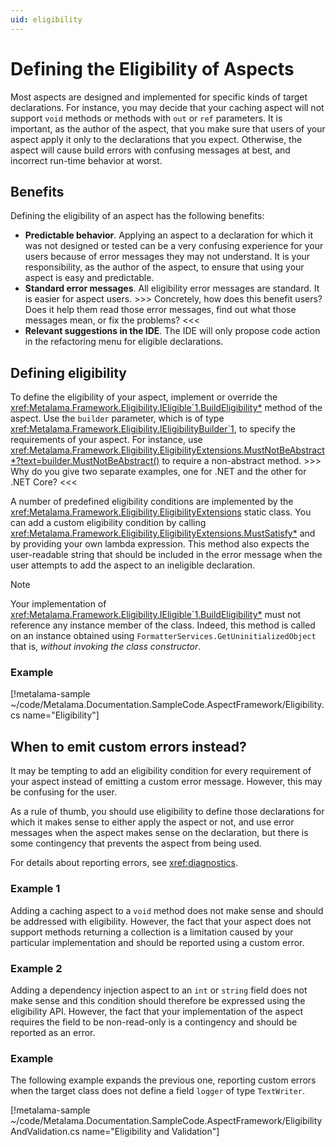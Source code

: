 ```yaml
---
uid: eligibility
---
```


# Defining the Eligibility of Aspects

Most aspects are designed and implemented for specific kinds of target declarations. For instance, you may decide that your caching aspect will not support `void` methods or methods with `out` or `ref` parameters. It is important, as the author of the aspect, that you make sure that users of your aspect apply it only to the declarations that you expect. Otherwise, the aspect will cause build errors with confusing messages at best, and incorrect run-time behavior at worst.

## Benefits

Defining the eligibility of an aspect has the following benefits:

* **Predictable behavior**. Applying an aspect to a declaration for which it was not designed or tested can be a very confusing experience for your users because of error messages they may not understand. It is your responsibility, as the author of the aspect, to ensure that using your aspect is easy and predictable.
* **Standard error messages**. All eligibility error messages are standard. It is easier for aspect users. >>> Concretely, how does this benefit users? Does it help them read those error messages, find out what those messages mean, or fix the problems? <<<
* **Relevant suggestions in the IDE**. The IDE will only propose code action in the refactoring menu for eligible declarations.


## Defining eligibility

To define the eligibility of your aspect, implement or override the <xref:Metalama.Framework.Eligibility.IEligible`1.BuildEligibility*> method of the aspect. Use the `builder` parameter, which is of type <xref:Metalama.Framework.Eligibility.IEligibilityBuilder`1>, to specify the requirements of your aspect. For instance, use <xref:Metalama.Framework.Eligibility.EligibilityExtensions.MustNotBeAbstract*?text=builder.MustNotBeAbstract()> to require a non-abstract method. >>> Why do you give two separate examples, one for .NET and the other for .NET Core? <<<

A number of predefined eligibility conditions are implemented by the <xref:Metalama.Framework.Eligibility.EligibilityExtensions> static class. You can add a custom eligibility condition by calling <xref:Metalama.Framework.Eligibility.EligibilityExtensions.MustSatisfy*> and by providing your own lambda expression. This method also expects the user-readable string that should be included in the error message when the user attempts to add the aspect to an ineligible declaration.

>[!NOTE]
> Your implementation of <xref:Metalama.Framework.Eligibility.IEligible`1.BuildEligibility*> must not reference any instance member of the class. Indeed, this method is called on an instance obtained using `FormatterServices.GetUninitializedObject` that is, _without invoking the class constructor_.

### Example

[!metalama-sample  ~/code/Metalama.Documentation.SampleCode.AspectFramework/Eligibility.cs name="Eligibility"]

## When to emit custom errors instead?

It may be tempting to add an eligibility condition for every requirement of your aspect instead of emitting a custom error message. However, this may be confusing for the user.

As a rule of thumb, you should use eligibility to define those declarations for which it makes sense to either apply the aspect or not, and use error messages when the aspect makes sense on the declaration, but there is some contingency that prevents the aspect from being used.

For details about reporting errors, see <xref:diagnostics>.

### Example 1

Adding a caching aspect to a `void` method does not make sense and should be addressed with eligibility. However, the fact that your aspect does not support methods returning a collection is a limitation caused by your particular implementation and should be reported using a custom error.

### Example 2

Adding a dependency injection aspect to an `int` or `string` field does not make sense and this condition should therefore be expressed using the eligibility API. However, the fact that your implementation of the aspect requires the field to be non-read-only is a contingency and should be reported as an error.

### Example

The following example expands the previous one, reporting custom errors when the target class does not define a field `logger` of type `TextWriter`.

[!metalama-sample ~/code/Metalama.Documentation.SampleCode.AspectFramework/EligibilityAndValidation.cs name="Eligibility and Validation"]

